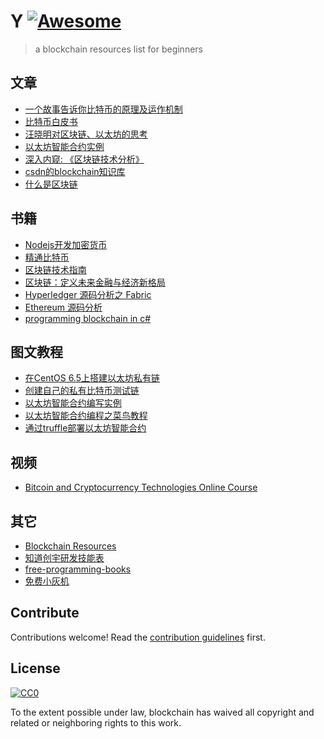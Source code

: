 # Y [![Awesome](https://cdn.rawgit.com/sindresorhus/awesome/d7305f38d29fed78fa85652e3a63e154dd8e8829/media/badge.svg)](https://github.com/sindresorhus/awesome)

> a blockchain resources list for beginners

## 文章

- [一个故事告诉你比特币的原理及运作机制](http://blog.codinglabs.org/articles/bitcoin-mechanism-make-easy.html)
- [比特币白皮书](http://www.8btc.com/wiki/bitcoin-a-peer-to-peer-electronic-cash-system)
- [汪晓明对区块链、以太坊的思考](http://wangxiaoming.com/)
- [以太坊智能合约实例](http://wiki.jikexueyuan.com/project/blockchain/)
- [深入内窥: 《区块链技术分析》](https://wutongtree.com/blockchain/doku.php?id=tech)
- [csdn的blockchain知识库](http://lib.csdn.net/case/blockchain)
- [什么是区块链](http://www.8btc.com/what-is-blockchain)

## 书籍

- [Nodejs开发加密货币](http://bitcoin-on-nodejs.ebookchain.org/)
- [精通比特币](http://zhibimo.com/read/wang-miao/mastering-bitcoin/)
- [区块链技术指南](https://yeasy.gitbooks.io/blockchain_guide/content/)
- [区块链：定义未来金融与经济新格局](http://product.dangdang.com/23992352.html)
- [Hyperledger 源码分析之 Fabric](https://yeasy.gitbooks.io/hyperledger_code_fabric/content/)
- [Ethereum 源码分析](https://github.com/ZtesoftCS/go-ethereum-code-analysis)
- [programming blockchain in c#](https://programmingblockchain.gitbooks.io/programmingblockchain/content/)

## 图文教程

- [在CentOS 6.5上搭建以太坊私有链](http://www.huiyanghua.com/article/plant/469/4707.html)
- [创建自己的私有比特币测试链](http://bitshuo.com/topic/5847b86b63baf1df6cad0d6f)
- [以太坊智能合约编写实例](http://blog.csdn.net/u013137970/article/details/53018423)
- [以太坊智能合约编程之菜鸟教程](http://ethfans.org/posts/101-noob-intro)
- [通过truffle部署以太坊智能合约](http://bitshuo.com/topic/584241f863baf1df6cad0d40)

## 视频

- [Bitcoin and Cryptocurrency Technologies Online Course](https://www.youtube.com/channel/UCNcSSleedtfyDuhBvOQzFzQ)

## 其它
- [ Blockchain Resources](https://bitshuo.com/topic/582eb3c0f2c7e3046d9c6653)
- [知道创宇研发技能表](http://blog.knownsec.com/Knownsec_RD_Checklist/v2.2.html)
- [free-programming-books](https://github.com/vhf/free-programming-books/blob/master/free-programming-books-zh.md)
- [免费小灰机](https://freessr.xyz/)


## Contribute

Contributions welcome! Read the [contribution guidelines](contributing.md) first.


## License

[![CC0](http://mirrors.creativecommons.org/presskit/buttons/88x31/svg/cc-zero.svg)](http://creativecommons.org/publicdomain/zero/1.0)

To the extent possible under law, blockchain has waived all copyright and
related or neighboring rights to this work.
